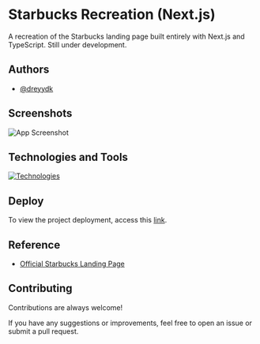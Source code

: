 # Starbucks Recreation (Next.js)

A recreation of the Starbucks landing page built entirely with Next.js and TypeScript. Still under development.

## Authors

- [@dreyydk](https://github.com/dreyydk)

## Screenshots

![App Screenshot](https://cdn.discordapp.com/attachments/852993651008208949/1265726143265243309/Mobile.png?ex=66a28ed4&is=66a13d54&hm=4d5a17cca6745e5c68d1d691fd7bbdf35f60344f536c1b55c60fe5806b081b88&)

## Technologies and Tools

[![Technologies](https://skillicons.dev/icons?i=react,next,ts,git,vscode,github,vercel)](#)

## Deploy

To view the project deployment, access this [link](https://starbucks-nextjs-dreyydk.vercel.app).

## Reference

- [Official Starbucks Landing Page](https://www.starbucks.com)

## Contributing

Contributions are always welcome!

If you have any suggestions or improvements, feel free to open an issue or submit a pull request.
